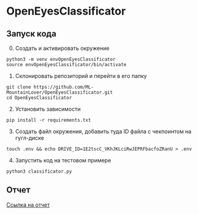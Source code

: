 # OpenEyesClassificator
## Запуск кода
0. Создать и активировать окружение
 ```
python3 -m venv envOpenEyesClassificator
source envOpenEyesClassificator/bin/activate
 ```
1. Склонировать репозиторий и перейти в его папку
```
git clone https://github.com/ML-MountainLover/OpenEyesClassificator.git
cd OpenEyesClassificator
```
2. Установить зависимости
```
pip install -r requirements.txt
```
3. Создать файл окружения, добавить туда ID файла с чекпоинтом на гугл-диске
```
touch .env && echo DRIVE_ID=1E2tscC_VKhJKLciRwJEPRFbacfoZRanU > .env
```
4. Запустить код на тестовом примере
```
python3 classificator.py
```
## Отчет
  [Ссылка на отчет](report.pdf)